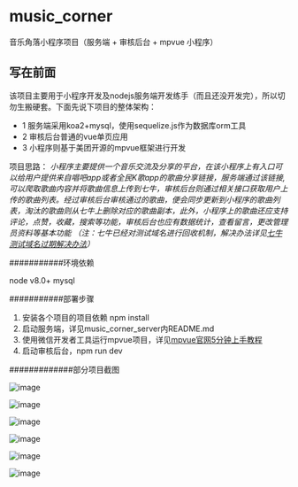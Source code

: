 # music_corner
音乐角落小程序项目（服务端 + 审核后台 + mpvue 小程序）

## 写在前面
该项目主要用于小程序开发及nodejs服务端开发练手（而且还没开发完），所以切勿生搬硬套。下面先说下项目的整体架构：
* 1 服务端采用koa2+mysql，使用sequelize.js作为数据库orm工具
* 2 审核后台普通的vue单页应用
* 3 小程序则基于美团开源的mpvue框架进行开发

项目思路：
 *小程序主要提供一个音乐交流及分享的平台，在该小程序上有入口可以给用户提供来自唱吧app或者全民K歌app的歌曲分享链接，服务端通过该链接,可以爬取歌曲内容并将歌曲信息上传到七牛，审核后台则通过相关接口获取用户上传的歌曲列表。经过审核后台审核通过的歌曲，便会同步更新到小程序的歌曲列表，淘汰的歌曲则从七牛上删除对应的歌曲副本，此外，小程序上的歌曲还应支持评论，点赞，收藏，搜索等功能，审核后台也应有数据统计，查看留言，更改管理员资料等基本功能
 （注：七牛已经对测试域名进行回收机制，解决办法详见[七牛测试域名过期解决办法](https://github.com/qiniu/qshell/issues/188)）*
 
 ###########环境依赖
 
 node v8.0+
 mysql
 
 ###########部署步骤
 
1. 安装各个项目的项目依赖
npm install
2. 启动服务端，详见music_corner_server内README.md
3. 使用微信开发者工具运行mpvue项目，详见[mpvue官网5分钟上手教程](http://mpvue.com/mpvue/quickstart/)
4. 启动审核后台，npm run dev

#############部分项目截图

![image](https://user-images.githubusercontent.com/27771964/49151143-1168a400-f34a-11e8-8f3e-d06144017aab.png)

![image](https://user-images.githubusercontent.com/27771964/49151194-35c48080-f34a-11e8-9119-288a39229a12.png)

![image](https://user-images.githubusercontent.com/27771964/49151207-41b04280-f34a-11e8-9cf8-fbbf1a5a8ebe.png)

![image](https://user-images.githubusercontent.com/27771964/49151245-5f7da780-f34a-11e8-9ac4-473e285d44dd.png)

![image](https://user-images.githubusercontent.com/27771964/49151269-6e645a00-f34a-11e8-9f6f-c73b25901dd2.png)

![image](https://user-images.githubusercontent.com/27771964/49151303-8340ed80-f34a-11e8-8c06-5b670f4c5826.png)
